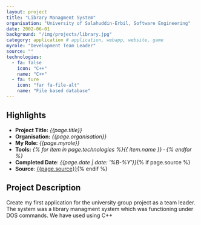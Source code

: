 ```yaml
---
layout: project
title: "Library Managment System"
organisation: "University of Salahuddin-Erbil, Software Engineering"
date: 2002-06-01
background: "/img/projects/library.jpg"
category: application # application, webapp, website, game
myrole: "Development Team Leader"
source: ""
technologies:
  - fa: false
    icon: "C++"
    name: "C++"
  - fa: ture
    icon: "far fa-file-alt"
    name: "File based database"
---
```


## Highlights

- **Project Title:** _{{page.title}}_
- **Organisation:** _{{page.organisation}}_
- **My Role:** _{{page.myrole}}_
- **Tools:** _{% for item in page.technologies %}{{ item.name }}&nbsp;&middot;&nbsp;{% endfor %}_
- **Completed Date**: _{{page.date  | date: '%B-%Y'}}_{% if page.source %}
- **Source**: [{{page.source}}]({{page.source}}){% endif %}

## Project Description

Create my first application for the university group project as a team leader. The system was a library managment system which was functioning under DOS commands. We have used using C++
